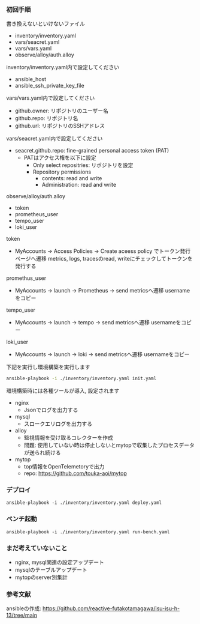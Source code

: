 ### 初回手順
書き換えないといけないファイル
- inventory/inventory.yaml
- vars/seacret.yaml
- vars/vars.yaml
- observe/alloy/auth.alloy

inventory/inventory.yaml内で設定してください
- ansible_host
- ansible_ssh_private_key_file

vars/vars.yaml内で設定してください
- github.owner: リポジトリのユーザー名
- github.repo: リポジトリ名
- github.url: リポジトリのSSHアドレス

vars/seacret.yaml内で設定してください
- seacret.github.repo: fine-grained personal access token (PAT)
  - PATはアクセス権を以下に設定
    - Only select repositries: リポジトリを設定
    - Repository permissions
      - contents: read and write
      - Administration: read and write

observe/alloy/auth.alloy
- token
- prometheus_user
- tempo_user
- loki_user

token
- MyAccounts -> Access Policies -> Create aceess policy でトークン発行ページへ遷移
metrics, logs, tracesのread, writeにチェックしてトークンを発行する

promethus_user
- MyAccounts -> launch -> Prometheus -> send metricsへ遷移
usernameをコピー

tempo_user
- MyAccounts -> launch -> tempo -> send metricsへ遷移
usernameをコピー

loki_user
- MyAccounts -> launch -> loki -> send metricsへ遷移
usernameをコピー


下記を実行し環境構築を実行します

```bash
ansible-playbook -i ./inventory/inventory.yaml init.yaml
```

環境構築時には各種ツールが導入, 設定されます
- nginx
  - Jsonでログを出力する
- mysql
  - スロークエリログを出力する
- alloy
  - 監視情報を受け取るコレクターを作成
  - 問題: 使用していない時は停止しないとmytopで収集したプロセスデータが送られ続ける
- mytop
  - top情報をOpenTelemetoryで出力
  - repo: https://github.com/touka-aoi/mytop

### デプロイ
```
ansible-playbook -i ./inventory/inventory.yaml deploy.yaml
```

### ベンチ起動
```
ansible-playbook -i ./inventory/inventory.yaml run-bench.yaml
```

### まだ考えていないこと
- nginx, mysql関連の設定アップデート
- mysqlのテーブルアップデート
- mytopのserver別集計


### 参考文献
ansibleの作成: 
https://github.com/reactive-futakotamagawa/isu-isu-h-13/tree/main
